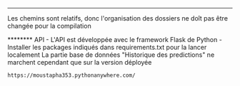 **********
Les chemins sont relatifs, donc l'organisation des dossiers ne doît pas être changée
pour la compilation


******** API
	- L'API est développée avec le framework Flask de Python
	- Installer les packages indiqués dans requirements.txt pour la lancer localement
	   La partie base de données "Historique des predictions" ne marchent cependant que sur la version déployée

	https://moustapha353.pythonanywhere.com/
